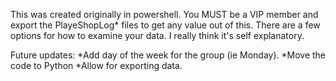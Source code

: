 This was created originally in powershell.
You MUST be a VIP member and export the PlayeShopLog* files to get any value out of this. 
There are a few options for how to examine your data.  I really think it's self explanatory.  

Future updates: 
*Add day of the week for the group (ie Monday). 
*Move the code to Python
*Allow for exporting data. 

